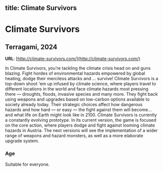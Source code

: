 title: Climate Survivors
---
# Climate Survivors
## Terragami, 2024

**URL**: [http://climate-survivors.com/](http://climate-survivors.com/)

In Climate Survivors, you’re tackling the climate crisis head on and guns blazing. Fight hordes of environmental hazards empowered by global heating, dodge their merciless attacks and … survive! Climate Survivors is a top-down shoot 'em up infused by climate science, where players travel to different locations in the world and face climate hazards most pressing there — droughts, floods, invasive species and many more. They fight back using weapons and upgrades based on low-carbon options available to society already today. Their strategic choices affect how dangerous hazards and how hard — or easy — the fight against them will become… and what life on Earth might look like in 2100. Climate Survivors is currently a constantly evolving prototype. In its current version, the game is focused on the core action, where players dodge and fight against looming climate hazards in Austria. The next versions will see the implementation of a wider range of weapons and hazard monsters, as well as a more elaborate upgrade system.

### Age
Suitable for everyone.